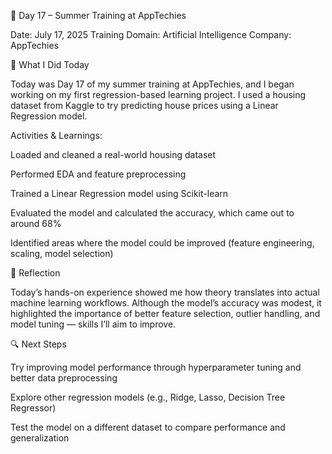 📅 Day 17 – Summer Training at AppTechies

Date: July 17, 2025
Training Domain: Artificial Intelligence
Company: AppTechies

🧠 What I Did Today

Today was Day 17 of my summer training at AppTechies, and I began working on my first regression-based learning project. I used a housing dataset from Kaggle to try predicting house prices using a Linear Regression model.

Activities & Learnings:

Loaded and cleaned a real-world housing dataset

Performed EDA and feature preprocessing

Trained a Linear Regression model using Scikit-learn

Evaluated the model and calculated the accuracy, which came out to around 68%

Identified areas where the model could be improved (feature engineering, scaling, model selection)


📝 Reflection

Today’s hands-on experience showed me how theory translates into actual machine learning workflows. Although the model’s accuracy was modest, it highlighted the importance of better feature selection, outlier handling, and model tuning — skills I’ll aim to improve.

🔍 Next Steps

Try improving model performance through hyperparameter tuning and better data preprocessing

Explore other regression models (e.g., Ridge, Lasso, Decision Tree Regressor)

Test the model on a different dataset to compare performance and generalization
